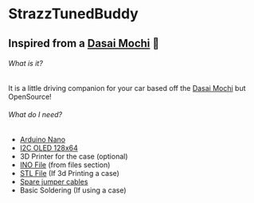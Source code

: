 # StrazzTunedBuddy
## Inspired from a [Dasai Mochi](https://dasai.com.au/pages/meet-mochi) :robot:

###### What is it?
It is a little driving companion for your car based off the [Dasai Mochi](https://dasai.com.au/pages/meet-mochi) but OpenSource!

###### What do I need?
* [Arduino Nano](https://www.amazon.com/AITRIP-Without-Connection-Compatible-Arduino/dp/B0B42GRG15/ref=sr_1_7_sspa?crid=29SUYIUBQR0E3&keywords=arduino+nano&qid=1677596639&sprefix=arduino+nano%2Caps%2C92&sr=8-7-spons&psc=1&spLa=ZW5jcnlwdGVkUXVhbGlmaWVyPUExNkVMWTBIU1Q3UUhMJmVuY3J5cHRlZElkPUEwNzEzNjUzMkNYOVFJSU9QUUoyRyZlbmNyeXB0ZWRBZElkPUEwMjAyNDA4MUhCU0JWNVdUSlFGMyZ3aWRnZXROYW1lPXNwX210ZiZhY3Rpb249Y2xpY2tSZWRpcmVjdCZkb05vdExvZ0NsaWNrPXRydWU=)
* [I2C OLED 128x64](https://www.amazon.com/UCTRONICS-SSD1306-Self-Luminous-Display-Raspberry/dp/B072Q2X2LL/ref=sr_1_4?crid=25QRG6KTTH0W2&keywords=arduino+nano+.96&qid=1677596695&sprefix=arduino+nano+.96%2Caps%2C82&sr=8-4)
* 3D Printer for the case (optional)
* [INO File](https://github.com/LukeStrazz/StrazzTunedBuddy/blob/main/StrazzBuddy1.ino) (from files section)
* [STL File](https://www.thingiverse.com/thing:5863359) (If 3d Printing a case)
* [Spare jumper cables](https://www.amazon.com/Elegoo-EL-CP-004-Multicolored-Breadboard-arduino/dp/B01EV70C78/ref=sr_1_6?crid=5EPPZOM7MS6R&keywords=arduino+nano+female+to+female&qid=1677596731&sprefix=arduino+nano+female+to+female%2Caps%2C73&sr=8-6)
* Basic Soldering (If using a case)
